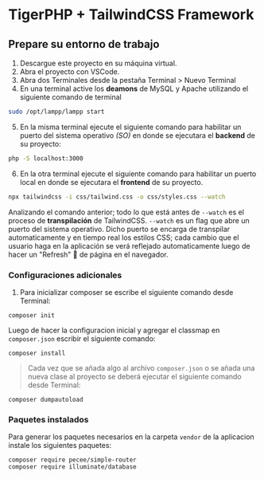 # TigerPHP + TailwindCSS Framework

## Prepare su entorno de trabajo

1. Descargue este proyecto en su máquina virtual.
2. Abra el proyecto con VSCode.
3. Abra dos Terminales desde la pestaña Terminal > Nuevo Terminal
4. En una terminal active los **deamons** de MySQL y Apache utilizando el siguiente comando de terminal
```sh
sudo /opt/lampp/lampp start
```
5. En la misma terminal ejecute el siguiente comando para habilitar un puerto del sistema operativo _(SO)_ en donde se ejecutara el **backend** de su proyecto:
```sh
php -S localhost:3000
``` 
6. En la otra terminal ejecute el siguiente comando para habilitar un puerto local en donde se ejecutara el **frontend** de su proyecto. 
```sh
npx tailwindcss -i css/tailwind.css -o css/styles.css --watch
```

Analizando el comando anterior; todo lo que está antes de `--watch` es el proceso de **transpilación** de TailwindCSS. `--watch` es un flag que abre un puerto del sistema operativo. Dicho puerto se encarga de transpilar automaticamente y en tiempo real los estilos CSS; cada cambio que el usuario haga en la aplicación se verá reflejado automaticamente luego de hacer un "Refresh" :arrows_counterclockwise: de página en el navegador.

### Configuraciones adicionales

1. Para inicializar composer se escribe el siguiente comando desde Terminal:

```
composer init
```
Luego de hacer la configuracion inicial y agregar el classmap en `composer.json` escribir el siguiente comando:

```
composer install
```

> Cada vez que se añada algo al archivo `composer.json` o se añada una nueva clase al proyecto se deberá ejecutar el siguiente comando desde Terminal:

```
composer dumpautoload
```

### Paquetes instalados

Para generar los paquetes necesarios en la carpeta `vendor` de la aplicacion instale los siguientes paquetes:

```
composer require pecee/simple-router
composer require illuminate/database
```